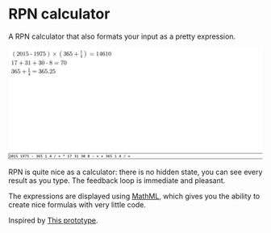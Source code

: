 # RPN calculator

A RPN calculator that also formats your input as a pretty expression.

![IMG](./assets/screenshot.png)

RPN is quite nice as a calculator: there is no hidden state, you can see every result as you type. The feedback loop is immediate and pleasant.

The expressions are displayed using [MathML](https://developer.mozilla.org/en-US/docs/Web/MathML), which gives you the ability to create nice formulas with very little code.

Inspired by [This prototype](http://canonical.org/~kragen/sw/dev3/rpn-edit).
